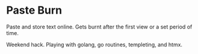 # Paste Burn

Paste and store text online. Gets burnt after the first view or a set period of time.

Weekend hack. Playing with golang, go routines, templeting, and htmx.